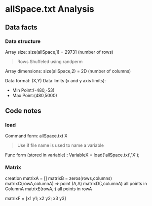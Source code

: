 # allSpace.txt Analysis

## Data facts

### Data structure
Array size: size(allSpace,1) = 29731 (number of rows)
  > Rows Shuffeled using randperm

Array dimensions: size(allSpace,2) = 2D (number of columns)

Data format: (X,Y)
Data limits (x and y axis limits): 
  - Min Point:(-480,-53)
  - Max Point:(480,5000)


## Code notes

### load

Command form: allSpace.txt X

> Use if file name is used to name a variable

Func form (stored in variable) : VariableX = load('allSpace.txt','X');

### Matrix

creation
matrixA = []
matrixB = zeros(rows,columns)
matrixC(rowA,columnA) => point (A,A)
matrixD(:,columnA) all points in ColumnA
matrixE(rowA,:) all points in rowA

matrixF = [x1 y1; x2 y2; x3 y3] 
